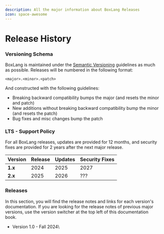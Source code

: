 ```yaml
---
description: All the major information about BoxLang Releases
icon: space-awesome
---
```


# Release History

### Versioning Schema <a href="#versioning-schema" id="versioning-schema"></a>

BoxLang is maintained under the [Semantic Versioning](http://semver.org/) guidelines as much as possible. Releases will be numbered in the following format:

```
<major>.<minor>.<patch>
```

And constructed with the following guidelines:

* Breaking backward compatibility bumps the major (and resets the minor and patch)
* New additions without breaking backward compatibility bump the minor (and resets the patch)
* Bug fixes and misc changes bump the patch

### LTS - Support Policy

For all BoxLang releases, updates are provided for 12 months, and security fixes are provided for 2 years after the next major release.

| Version | Release | Updates | Security Fixes |
| ------- | ------- | ------- | -------------- |
| **1.x** | 2024    | 2025    | 2027           |
| **2.x** | 2025    | 2026    | ???            |

### Releases

In this section, you will find the release notes and links for each version's documentation. If you are looking for the release notes of previous major versions, use the version switcher at the top left of this documentation book.

* Version 1.0 - Fall 2024\
